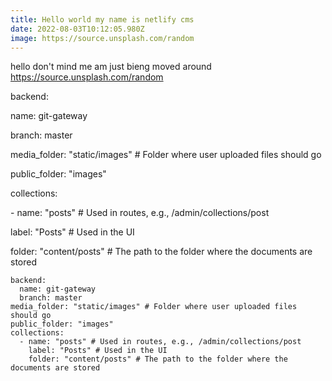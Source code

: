```yaml
---
title: Hello world my name is netlify cms
date: 2022-08-03T10:12:05.980Z
image: https://source.unsplash.com/random
---
```

hello don't mind  me am just bieng moved around[](https://unsplash.com/photos/jrb9JCmD01w) <https://source.unsplash.com/random>

backend:

name: git-gateway

branch: master

media_folder: "static/images" # Folder where user uploaded files should go

public_folder: "images"

collections:

\- name: "posts" # Used in routes, e.g., /admin/collections/post

label: "Posts" # Used in the UI

folder: "content/posts" # The path to the folder where the documents are stored

```
backend:
  name: git-gateway
  branch: master
media_folder: "static/images" # Folder where user uploaded files should go
public_folder: "images"
collections:
  - name: "posts" # Used in routes, e.g., /admin/collections/post
    label: "Posts" # Used in the UI
    folder: "content/posts" # The path to the folder where the documents are stored
```